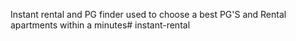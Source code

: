Instant rental and PG finder used to choose a best PG'S and Rental apartments within a minutes# instant-rental
